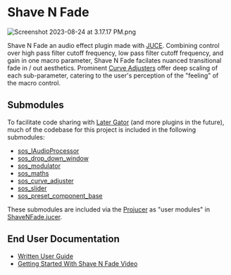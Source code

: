 # Shave N Fade
![Screenshot 2023-08-24 at 3.17.17 PM.png](..%2F..%2F..%2FSynths%20of%20Self%20Media%2FScreenshot%202023-08-24%20at%203.17.17%20PM.png)

Shave N Fade an audio effect plugin made with [JUCE](https://github.com/juce-framework/JUCE).
Combining control over high pass filter cutoff frequency, low pass filter cutoff frequency, and gain 
in one macro parameter, Shave N Fade facilates nuanced transitional fade in / out aesthetics.
Prominent [Curve Adjusters](https://github.com/MasonSelf/sos_curve_adjuster) offer deep scaling of each sub-parameter, catering to the
user's perception of the "feeling" of the macro control.
## Submodules

To facilitate code sharing with [Later Gator](https://github.com/MasonSelf/SynthsOfSelf_LaterGator) 
(and more plugins in the future), much of the codebase for this project is 
included in the following submodules:
* [sos_IAudioProcessor](https://github.com/MasonSelf/sos_IAudioProcessor)
* [sos_drop_down_window](https://github.com/MasonSelf/sos_drop_down_window)
* [sos_modulator](https://github.com/MasonSelf/sos_modulator)
* [sos_maths](https://github.com/MasonSelf/sos_maths)
* [sos_curve_adjuster](https://github.com/MasonSelf/sos_curve_adjuster)
* [sos_slider](https://github.com/MasonSelf/sos_sliders)
* [sos_preset_component_base](https://github.com/MasonSelf/sos_preset_component_base)

These submodules are included via the [Projucer](https://docs.juce.com/master/tutorial_new_projucer_project.html) as 
"user modules" in [ShaveNFade.jucer](https://github.com/MasonSelf/SynthsOfSelf_ShaveNFade/blob/main/ShaveNFade.jucer).

## End User Documentation

* [Written User Guide](https://www.masonself.com/shave-n-fade-manual)
* [Getting Started With Shave N Fade Video](https://youtu.be/bpdqnYLYeSA?si=Cu8Pf6Jlh2fLtvQu)




